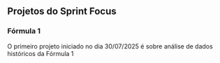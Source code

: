 ## Projetos do Sprint Focus

### Fórmula 1 
O primeiro projeto iniciado no dia 30/07/2025 é sobre análise de dados históricos da Fórmula 1
